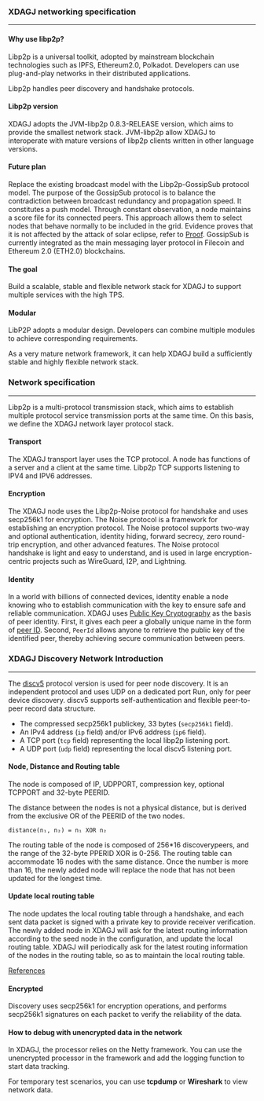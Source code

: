 ### XDAGJ networking specification

---

#### Why use libp2p?

Libp2p is a universal toolkit, adopted by mainstream blockchain technologies such as IPFS, Ethereum2.0, Polkadot. Developers can use plug-and-play networks in their distributed applications.

Libp2p handles peer discovery and handshake protocols.

#### Libp2p version

XDAGJ adopts the JVM-libp2p 0.8.3-RELEASE version, which aims to provide the smallest network stack. JVM-libp2p allow XDAGJ to interoperate with mature versions of libp2p clients written in other language versions.

#### Future plan

Replace the existing broadcast model with the Libp2p-GossipSub protocol model. The purpose of the GossipSub protocol is to balance the contradiction between broadcast redundancy and propagation speed. It constitutes a push model. Through constant observation, a node maintains a score file for its connected peers. This approach allows them to select nodes that behave normally to be included in the grid. Evidence proves that it is not affected by the attack of solar eclipse, refer to [Proof](https://arxiv.org/abs/2007.02754). GossipSub is currently integrated as the main messaging layer protocol in Filecoin and Ethereum 2.0 (ETH2.0) blockchains.

#### The goal

Build a scalable, stable and flexible network stack for XDAGJ to support multiple services with the high TPS.

#### Modular

LibP2P adopts a modular design. Developers can combine multiple modules to achieve corresponding requirements.

As a very mature network framework, it can help XDAGJ build a sufficiently stable and highly flexible network stack. 

### Network specification

---

Libp2p is a multi-protocol transmission stack, which aims to establish multiple protocol service transmission ports at the same time. On this basis, we define the XDAGJ network layer protocol stack.

#### Transport

The XDAGJ transport layer uses the TCP protocol. A node has functions of a server and a client at the same time. Libp2p TCP supports listening to IPV4 and IPV6 addresses.

#### Encryption

The XDAGJ node uses the Libp2p-Noise protocol for handshake and uses secp256k1 for encryption. The Noise protocol is a framework for establishing an encryption protocol. The Noise protocol supports two-way and optional authentication, identity hiding, forward secrecy, zero round-trip encryption, and other advanced features. The Noise protocol handshake is light and easy to understand, and is used in large encryption-centric projects such as WireGuard, I2P, and Lightning.

#### Identity

In a world with billions of connected devices, identity enable a node knowing who to establish communication with the key to ensure safe and reliable communication. XDAGJ uses [Public Key Cryptography](https://en.wikipedia.org/wiki/Public-key_cryptography) as the basis of peer identity. First, it gives each peer a globally unique name in the form of [peer ID](https://docs.libp2p.io/reference/glossary/#peerid). Second, `PeerId` allows anyone to retrieve the public key of the identified peer, thereby achieving secure communication between peers.

### XDAGJ Discovery Network Introduction

---

The [discv5](https://github.com/ethereum/devp2p/blob/master/discv5/discv5-rationale.md)  protocol version is used for peer node discovery. It is an independent protocol and uses UDP on a dedicated port Run, only for peer device discovery. discv5 supports self-authentication and flexible peer-to-peer record data structure.

- The compressed secp256k1 publickey, 33 bytes (`secp256k1` field).
- An IPv4 address (`ip` field) and/or IPv6 address (`ip6` field).
- A TCP port (`tcp` field) representing the local libp2p listening port.
- A UDP port (`udp` field) representing the local discv5 listening port.

#### Node, Distance and Routing table

The node is composed of IP, UDPPORT, compression key, optional TCPPORT and 32-byte PEERID.

The distance between the nodes is not a physical distance, but is derived from the exclusive OR of the PEERID of the two nodes.

```shell
distance(n₁, n₂) = n₁ XOR n₂
```

The routing table of the node is composed of 256*16 discoverypeers, and the range of the 32-byte PPERID XOR is 0-256. The routing table can accommodate 16 nodes with the same distance. Once the number is more than 16, the newly added node will replace the node that has not been updated for the longest time.

#### Update local routing table

The node updates the local routing table through a handshake, and each sent data packet is signed with a private key to provide receiver verification. The newly added node in XDAGJ will ask for the latest routing information according to the seed node in the configuration, and update the local routing table. XDAGJ will periodically ask for the latest routing information of the nodes in the routing table, so as to maintain the local routing table.

[References](https://github.com/ethereum/devp2p/blob/master/discv5/discv5-theory.md)

#### Encrypted 

Discovery uses secp256k1 for encryption operations, and performs secp256k1 signatures on each packet to verify the reliability of the data.

#### How to debug with unencrypted data in the network

In XDAGJ, the processor relies on the Netty framework. You can use the unencrypted processor in the framework and add the logging function to start data tracking.

For temporary test scenarios, you can use **tcpdump** or **Wireshark** to view network data.

